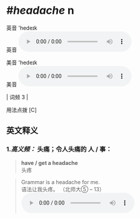 # ***\#headache*** n
英音 'hedeɪk  
英音
<audio src="./media/headache-B.aac" controls="controls"></audio>

美音 'hedeɪk  
美音
<audio src="./media/headache.aac" controls="controls"></audio>



| 词频 3 |  

用法点拨  [C]

英文释义
---
### 1.*高义频：* **头痛；令人头痛的 人 / 事：**  

 > **have / get a headache**  
 > 头疼    

 > Grammar is a headache for me.  
 > 语法让我头疼。  （北师大⑤ – 13）  
<audio src="./media/headache-1.aac" controls="controls"></audio>


